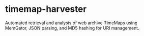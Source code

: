 # timemap-harvester
Automated retrieval and analysis of web archive TimeMaps using MemGator, JSON parsing, and MD5 hashing for URI management.
